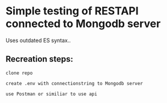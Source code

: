 # Simple testing of RESTAPI connected to Mongodb server

Uses outdated ES syntax..

## Recreation steps:
```
clone repo

create .env with connectionstring to Mongodb server

use Postman or similiar to use api

```
